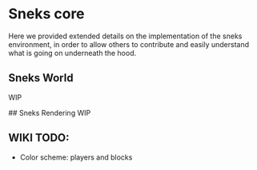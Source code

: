 # Sneks core

Here we provided extended details on the implementation of the sneks environment, in order to allow others to contribute and easily understand what is going on underneath the hood.

## Sneks World
WIP

## Sneks Rendering
WIP

## WIKI TODO:
- Color scheme: players and blocks
